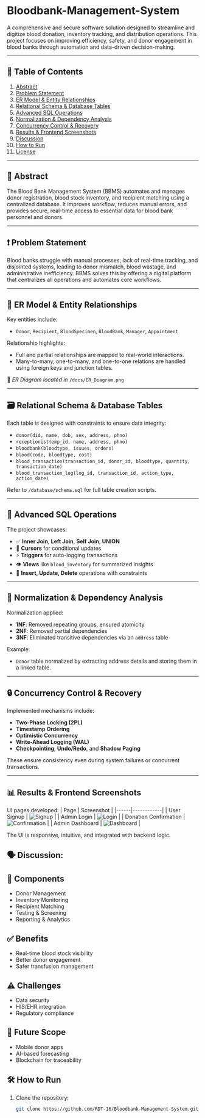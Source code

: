 # Bloodbank-Management-System

A comprehensive and secure software solution designed to streamline and digitize blood donation, inventory tracking, and distribution operations. This project focuses on improving efficiency, safety, and donor engagement in blood banks through automation and data-driven decision-making.

---

## 📌 Table of Contents
1. [Abstract](#-abstract)
2. [Problem Statement](#-problem-statement)
3. [ER Model & Entity Relationships](#-er-model--entity-relationships)
4. [Relational Schema & Database Tables](#-relational-schema--database-tables)
5. [Advanced SQL Operations](#-advanced-sql-operations)
6. [Normalization & Dependency Analysis](#-normalization--dependency-analysis)
7. [Concurrency Control & Recovery](#-concurrency-control--recovery)
8. [Results & Frontend Screenshots](#-results--frontend-screenshots)
9. [Discussion](#-discussion)
10. [How to Run](#-how-to-run)
11. [License](#-license)

---

## 🧾 Abstract

The Blood Bank Management System (BBMS) automates and manages donor registration, blood stock inventory, and recipient matching using a centralized database. It improves workflow, reduces manual errors, and provides secure, real-time access to essential data for blood bank personnel and donors.

---

## ❗ Problem Statement

Blood banks struggle with manual processes, lack of real-time tracking, and disjointed systems, leading to donor mismatch, blood wastage, and administrative inefficiency. BBMS solves this by offering a digital platform that centralizes all operations and automates core workflows.

---

## 🧩 ER Model & Entity Relationships

Key entities include:
- `Donor`, `Recipient`, `BloodSpecimen`, `BloodBank`, `Manager`, `Appointment`

Relationship highlights:
- Full and partial relationships are mapped to real-world interactions.
- Many-to-many, one-to-many, and one-to-one relations are handled using foreign keys and junction tables.

📸 *ER Diagram located in* `/docs/ER_Diagram.png`

---

## 🗃️ Relational Schema & Database Tables

Each table is designed with constraints to ensure data integrity:

- `donor(did, name, dob, sex, address, phno)`
- `receptionist(emp_id, name, address, phno)`
- `bloodbank(bloodtype, issues, orders)`
- `blood(code, bloodtype, cost)`
- `blood_transaction(transaction_id, donor_id, bloodtype, quantity, transaction_date)`
- `blood_transaction_log(log_id, transaction_id, action_type, action_date)`

Refer to `/database/schema.sql` for full table creation scripts.

---

## 🧠 Advanced SQL Operations

The project showcases:
- ✅ **Inner Join**, **Left Join**, **Self Join**, **UNION**
- 🔁 **Cursors** for conditional updates
- ⚡ **Triggers** for auto-logging transactions
- 👁️ **Views** like `blood_inventory` for summarized insights
- 🔄 **Insert, Update, Delete** operations with constraints

---

## 🧮 Normalization & Dependency Analysis

Normalization applied:
- **1NF**: Removed repeating groups, ensured atomicity
- **2NF**: Removed partial dependencies
- **3NF**: Eliminated transitive dependencies via an `address` table

Example:
- `Donor` table normalized by extracting address details and storing them in a linked table.

---

## 🔒 Concurrency Control & Recovery

Implemented mechanisms include:
- **Two-Phase Locking (2PL)**
- **Timestamp Ordering**
- **Optimistic Concurrency**
- **Write-Ahead Logging (WAL)**
- **Checkpointing**, **Undo/Redo**, and **Shadow Paging**

These ensure consistency even during system failures or concurrent transactions.

---

## 📊 Results & Frontend Screenshots

UI pages developed:
| Page | Screenshot |
|------|------------|
| User Signup | ![Signup](docs/screenshots/user_signup.png) |
| Admin Login | ![Login](docs/screenshots/admin_login.png) |
| Donation Confirmation | ![Confirmation](docs/screenshots/donation_confirm.png) |
| Admin Dashboard | ![Dashboard](docs/screenshots/admin_dashboard.png) |

The UI is responsive, intuitive, and integrated with backend logic.


## 🗣️ Discussion:
## 🔧 Components
- Donor Management
- Inventory Monitoring
- Recipient Matching
- Testing & Screening
- Reporting & Analytics

## ✅ Benefits
- Real-time blood stock visibility
- Better donor engagement
- Safer transfusion management

## ⚠️ Challenges
- Data security
- HIS/EHR integration
- Regulatory compliance

## 🚀 Future Scope
- Mobile donor apps
- AI-based forecasting
- Blockchain for traceability

## 🛠️ How to Run
1. Clone the repository:
   ```bash
   git clone https://github.com/RDT-16/Bloodbank-Management-System.git
